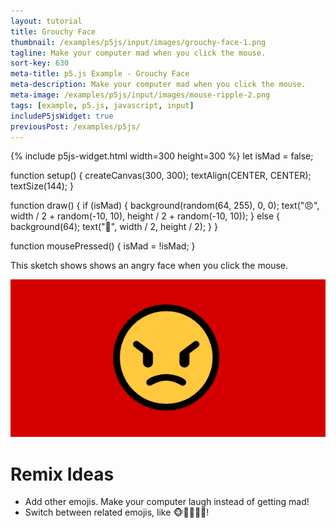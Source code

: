 ```yaml
---
layout: tutorial
title: Grouchy Face
thumbnail: /examples/p5js/input/images/grouchy-face-1.png
tagline: Make your computer mad when you click the mouse.
sort-key: 630
meta-title: p5.js Example - Grouchy Face
meta-description: Make your computer mad when you click the mouse.
meta-image: /examples/p5js/input/images/mouse-ripple-2.png
tags: [example, p5.js, javascript, input]
includeP5jsWidget: true
previousPost: /examples/p5js/
---
```


{% include p5js-widget.html width=300 height=300 %}
let isMad = false;

function setup() {
  createCanvas(300, 300);
  textAlign(CENTER, CENTER);
  textSize(144);
}

function draw() {
  if (isMad) {
    background(random(64, 255), 0, 0);
    text("😠", width / 2 + random(-10, 10), height / 2 + random(-10, 10));
  } else {
    background(64);
    text("🙂", width / 2, height / 2);
  }
}

function mousePressed() {
  isMad = !isMad;
}
</script>

This sketch shows shows an angry face when you click the mouse.

![grouchy face](/examples/p5js/input/images/grouchy-face-1.png)

# Remix Ideas

- Add other emojis. Make your computer laugh instead of getting mad!
- Switch between related emojis, like 🐵🙊🙉🙈🐒!
